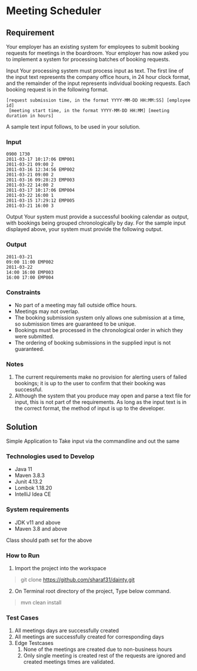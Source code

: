 # Meeting Scheduler

## Requirement

Your employer has an existing system for employees to submit booking requests for meetings in the boardroom. Your
employer has now asked you to implement a system for processing batches of booking requests.

Input Your processing system must process input as text. The first line of the input text represents the company office
hours, in 24 hour clock format, and the remainder of the input represents individual booking requests. Each booking
request is in the following format.

``[request submission time, in the format YYYY-MM-DD HH:MM:SS] [employee id]``<br>``
[meeting start time, in the format YYYY-MM-DD HH:MM] [meeting duration in hours]``

A sample text input follows, to be used in your solution.

### Input

```text
0900 1730
2011-03-17 10:17:06 EMP001
2011-03-21 09:00 2
2011-03-16 12:34:56 EMP002
2011-03-21 09:00 2
2011-03-16 09:28:23 EMP003
2011-03-22 14:00 2
2011-03-17 10:17:06 EMP004
2011-03-22 16:00 1
2011-03-15 17:29:12 EMP005
2011-03-21 16:00 3
```

Output Your system must provide a successful booking calendar as output, with bookings being grouped chronologically by
day. For the sample input displayed above, your system must provide the following output.

### Output

```text
2011-03-21
09:00 11:00 EMP002
2011-03-22
14:00 16:00 EMP003
16:00 17:00 EMP004
```

### Constraints

* No part of a meeting may fall outside office hours.
* Meetings may not overlap.
* The booking submission system only allows one submission at a time, so submission times are guaranteed to be unique.
* Bookings must be processed in the chronological order in which they were submitted.
* The ordering of booking submissions in the supplied input is not guaranteed.

### Notes

1. The current requirements make no provision for alerting users of failed bookings; it is up to the user to confirm
   that their booking was successful.
2. Although the system that you produce may open and parse a text file for input, this is not part of the requirements.
   As long as the input text is in the correct format, the method of input is up to the developer.

## Solution

Simple Application to Take input via the commandline and out the same

### Technologies used to Develop

* Java 11
* Maven 3.8.3
* Junit 4.13.2
* Lombok 1.18.20
* IntelliJ Idea CE

### System requirements

* JDK v11 and above
* Maven 3.8 and above

Class should path set for the above

### How to Run

1. Import the project into the workspace

> git clone https://github.com/sharaf31/dainty.git

2. On Terminal root directory of the project, Type below command.

> mvn clean install

### Test Cases

1. All meetings days are successfully created
2. All meetings are successfully created for corresponding days
3. Edge Testcases
    1. None of the meetings are created due to non-business hours
    2. Only single meeting is created rest of the requests are ignored and created meetings times are validated.
